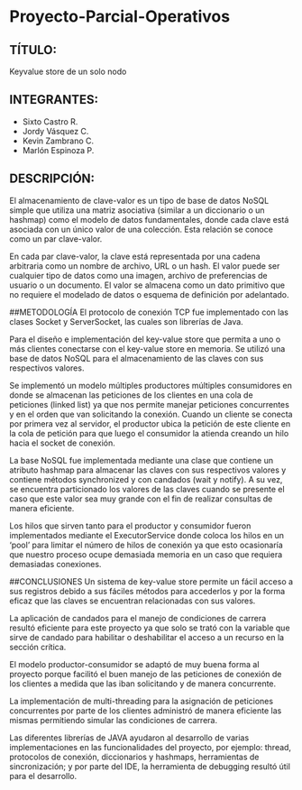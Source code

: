 # Proyecto-Parcial-Operativos

## TÍTULO:
Key­value store de un solo nodo



## INTEGRANTES:
* Sixto Castro R.
* Jordy Vásquez C.
* Kevin Zambrano C.
* Marlón Espinoza P.




## DESCRIPCIÓN:
El almacenamiento de clave-valor es un tipo de base de datos NoSQL simple que utiliza una matriz asociativa (similar a un diccionario o un hashmap) como el modelo de datos fundamentales, donde cada clave está asociada con un único valor de una colección. Esta relación se conoce como un par clave-valor.

En cada par clave-valor, la clave está representada por una cadena arbitraria como un nombre de archivo, URL o un hash. El valor puede ser cualquier tipo de datos como una imagen, archivo de preferencias de usuario o un documento. El valor se almacena como un dato primitivo que no requiere el modelado de datos o esquema de definición por adelantado.




##METODOLOGÍA
El protocolo de conexión TCP fue implementado con las clases Socket y ServerSocket, las cuales son librerías de Java.

Para el diseño e implementación del key-value store que permita a uno o más clientes conectarse con el key-value store en memoria. Se utilizó una base de datos NoSQL para el almacenamiento de las claves con sus respectivos valores. 

Se implementó un modelo múltiples productores múltiples consumidores en donde se almacenan las peticiones de los clientes en una cola de peticiones (linked list) ya que nos permite manejar peticiones concurrentes y en el orden que van solicitando la conexión. Cuando un cliente se conecta por primera vez al servidor, el productor ubica la petición de este cliente en la cola de petición para que luego el consumidor la atienda creando un hilo hacia el socket de conexión.

La base NoSQL fue implementada mediante una clase que contiene un atributo hashmap para almacenar las claves con sus respectivos valores y contiene métodos synchronized y con candados (wait y notify). A su vez, se encuentra particionado los valores de las claves cuando se presente el caso que este valor sea muy grande con el fin de realizar consultas de manera eficiente.

Los hilos que sirven tanto para el productor y consumidor fueron implementados mediante el ExecutorService donde coloca los hilos en un ‘pool’ para limitar el número de hilos de conexión ya que esto ocasionaría que nuestro proceso ocupe demasiada memoria en un caso que requiera demasiadas conexiones.




##CONCLUSIONES
Un sistema de key-value store permite un fácil acceso a sus registros debido a sus fáciles métodos para accederlos y por la forma eficaz que las claves se encuentran relacionadas con sus valores.

La aplicación de candados para el manejo de condiciones de carrera resultó eficiente para este proyecto ya que solo se trató con la variable que sirve de candado para habilitar o deshabilitar el acceso a un recurso en la sección crítica.
	
El modelo productor-consumidor se adaptó de muy buena forma al proyecto porque facilitó el buen manejo de las peticiones de conexión de los clientes a medida que las iban solicitando y de manera concurrente.
	
La implementación de multi-threading para la asignación de peticiones concurrentes por parte de los clientes administró de manera eficiente las mismas permitiendo simular las condiciones de carrera.
	
Las diferentes librerías de JAVA ayudaron al desarrollo de varias implementaciones en las funcionalidades del proyecto, por ejemplo: thread, protocolos de conexión, diccionarios y hashmaps, herramientas de sincronización; y por parte del IDE, la herramienta de debugging resultó útil para el desarrollo.

